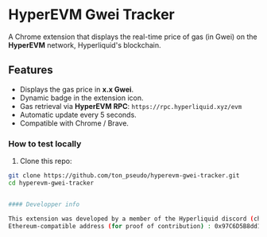 # HyperEVM Gwei Tracker

A Chrome extension that displays the real-time price of gas (in Gwei) on the **HyperEVM** network, Hyperliquid's blockchain.


## Features

- Displays the gas price in **x.x Gwei**.
- Dynamic badge in the extension icon.
- Gas retrieval via **HyperEVM RPC**:
`https://rpc.hyperliquid.xyz/evm`
- Automatic update every 5 seconds.
- Compatible with Chrome / Brave.


### How to test locally

1. Clone this repo:
```bash
git clone https://github.com/ton_pseudo/hyperevm-gwei-tracker.git
cd hyperevm-gwei-tracker


#### Developper info

This extension was developed by a member of the Hyperliquid discord (charleselie8706 aka EleonMusk).
Ethereum-compatible address (for proof of contribution) : 0x97C6D5B8dd11D05591b230642f9AA3B79080dDe7
